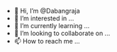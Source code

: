 - 👋 Hi, I’m @Dabangraja
- 👀 I’m interested in ...
- 🌱 I’m currently learning ...
- 💞️ I’m looking to collaborate on ...
- 📫 How to reach me ...

<!---
Dabangraja/Dabangraja is a ✨ special ✨ repository because its `README.md` (this file) appears on your GitHub profile.
You can click the Preview link to take a look at your changes.
--->
